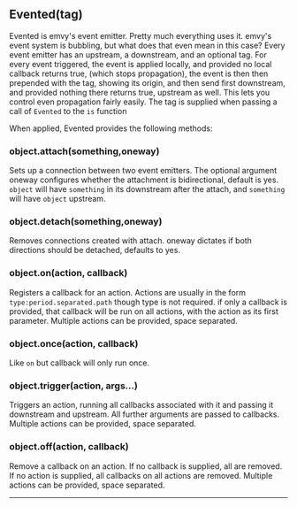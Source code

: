 ## Evented(tag)

Evented is emvy's event emitter. Pretty much everything uses it. 
emvy's event system is bubbling, but what does that even mean in this case?
Every event emitter has an upstream, a downstream, and an optional tag. For every event triggered, the event is applied locally, and provided no local callback returns true, (which stops propagation), the event is then then prepended with the tag, showing its origin, and then send first downstream, and provided nothing there returns true, upstream as well. This lets you control even propagation fairly easily. The tag is supplied when passing a call of `Evented` to the `is` function

When applied, Evented provides the following methods:

### object.attach(something,oneway) 

Sets up a connection between two event emitters. The optional argument oneway configures whether the attachment is bidirectional, default is yes. `object` will have `something` in its downstream after the attach, and `something` will have `object` upstream.

### object.detach(something,oneway)

Removes connections created with attach. oneway dictates if both directions should be detached, defaults to yes.

### object.on(action, callback)

Registers a callback for an action. Actions are usually in the form `type:period.separated.path` though type is not required. if only a callback is provided, that callback will be run on all actions, with the action as its first parameter. Multiple actions can be provided, space separated. 

### object.once(action, callback)

Like `on` but callback will only run once.

### object.trigger(action, args...)

Triggers an action, running all callbacks associated with it and passing it downstream and upstream. All further arguments are passed to callbacks. Multiple actions can be provided, space separated.

### object.off(action, callback)

Remove a callback on an action. If no callback is supplied, all are removed. If no action is supplied, all callbacks on all actions are removed. Multiple actions can be provided, space separated.

---